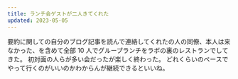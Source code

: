 ```yaml
---
title: ランチ会ゲストが二人きてくれた
updated: 2023-05-05
---
```


要約に関しての自分のブログ記事を読んで連絡してくれたの人の同僚、本人は来なかった、を含めて全部 10 人でグループランチをラボの裏のレストランでしてきた。
初対面の人らが多い会だったが楽しく終わった。
どれくらいのペースでやって行くのがいいのかわからんが継続できるといいね。

